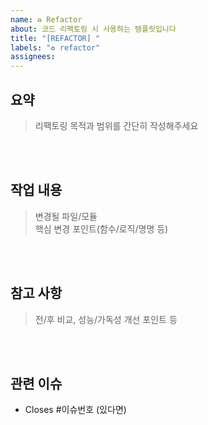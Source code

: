 ```yaml
---
name: ♻️ Refactor
about: 코드 리팩토링 시 사용하는 템플릿입니다
title: "[REFACTOR] "
labels: "♻️ refactor"
assignees:
---
```


## 요약
> 리팩토링 목적과 범위를 간단히 작성해주세요

<br><br>

## 작업 내용
> 변경될 파일/모듈  
> 핵심 변경 포인트(함수/로직/명명 등)

<br><br>

## 참고 사항
> 전/후 비교, 성능/가독성 개선 포인트 등

<br><br>

## 관련 이슈
- Closes #이슈번호 (있다면)
